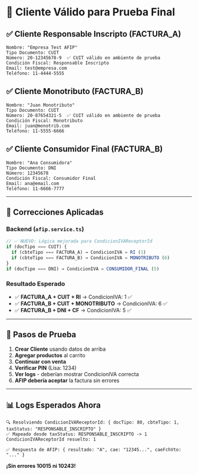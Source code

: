 # 🎯 Cliente Válido para Prueba Final

## ✅ **Cliente Responsable Inscripto (FACTURA_A)**
```
Nombre: "Empresa Test AFIP"
Tipo Documento: CUIT  
Número: 20-12345678-9  ✅ CUIT válido en ambiente de prueba
Condición Fiscal: Responsable Inscripto
Email: test@empresa.com
Teléfono: 11-4444-5555
```

## ✅ **Cliente Monotributo (FACTURA_B)**
```
Nombre: "Juan Monotributo"
Tipo Documento: CUIT
Número: 20-87654321-5  ✅ CUIT válido en ambiente de prueba  
Condición Fiscal: Monotributo
Email: juan@monotrib.com
Teléfono: 11-5555-6666
```

## ✅ **Cliente Consumidor Final (FACTURA_B)**
```
Nombre: "Ana Consumidora"
Tipo Documento: DNI
Número: 12345678
Condición Fiscal: Consumidor Final  
Email: ana@email.com
Teléfono: 11-6666-7777
```

---

## 🔧 **Correcciones Aplicadas**

### **Backend (`afip.service.ts`)**
```typescript
// ✅ NUEVO: Lógica mejorada para CondicionIVAReceptorId
if (docTipo === CUIT) {
  if (cbteTipo === FACTURA_A) → CondicionIVA = RI (1)  
  if (cbteTipo === FACTURA_B) → CondicionIVA = MONOTRIBUTO (6)
}
if (docTipo === DNI) → CondicionIVA = CONSUMIDOR_FINAL (5)
```

### **Resultado Esperado**
- ✅ **FACTURA_A + CUIT + RI** → CondicionIVA: 1 ✅
- ✅ **FACTURA_B + CUIT + MONOTRIBUTO** → CondicionIVA: 6 ✅  
- ✅ **FACTURA_B + DNI + CF** → CondicionIVA: 5 ✅

---

## 🧪 **Pasos de Prueba**

1. **Crear Cliente** usando datos de arriba
2. **Agregar productos** al carrito
3. **Continuar con venta**  
4. **Verificar PIN** (Lisa: 1234)
5. **Ver logs** - deberían mostrar CondicionIVA correcta
6. **AFIP debería aceptar** la factura sin errores

---

## 📊 **Logs Esperados Ahora**

```
🔍 Resolviendo CondicionIVAReceptorId: { docTipo: 80, cbteTipo: 1, taxStatus: "RESPONSABLE_INSCRIPTO" }
✅ Mapeado desde taxStatus: RESPONSABLE_INSCRIPTO -> 1
CondicionIVAReceptorId resuelto: 1

✅ Respuesta de AFIP: { resultado: "A", cae: "12345...", caeFchVto: "..." }
```

**¡Sin errores 10015 ni 10243!**
